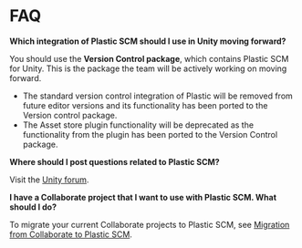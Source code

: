 # FAQ

**Which integration of Plastic SCM should I use in Unity moving forward?**

You should use the **Version Control package**, which contains Plastic SCM for Unity. This is the package the team will be actively working on moving forward. 

* The standard version control integration of Plastic will be removed from future editor versions and its functionality has been ported to the Version control package.
* The Asset store plugin functionality will be deprecated as the functionality from the plugin has been ported to the Version Control package.

**Where should I post questions related to Plastic SCM?**

Visit the [Unity forum](https://forum.unity.com/forums/plastic-scm.605/).

**I have a Collaborate project that I want to use with Plastic SCM. What should I do?**

To migrate your current Collaborate projects to Plastic SCM, see [Migration from Collaborate to Plastic SCM](MigrateCollab.md).
